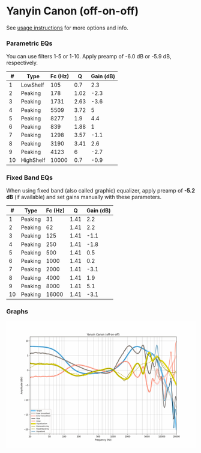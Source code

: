 # Yanyin Canon (off-on-off)
See [usage instructions](https://github.com/jaakkopasanen/AutoEq#usage) for more options and info.

### Parametric EQs
You can use filters 1-5 or 1-10. Apply preamp of -6.0 dB or -5.9 dB, respectively.

|   # | Type      |   Fc (Hz) |    Q |   Gain (dB) |
|-----|-----------|-----------|------|-------------|
|   1 | LowShelf  |       105 | 0.7  |         2.3 |
|   2 | Peaking   |       178 | 1.02 |        -2.3 |
|   3 | Peaking   |      1731 | 2.63 |        -3.6 |
|   4 | Peaking   |      5509 | 3.72 |         5   |
|   5 | Peaking   |      8277 | 1.9  |         4.4 |
|   6 | Peaking   |       839 | 1.88 |         1   |
|   7 | Peaking   |      1298 | 3.57 |        -1.1 |
|   8 | Peaking   |      3190 | 3.41 |         2.6 |
|   9 | Peaking   |      4123 | 6    |        -2.7 |
|  10 | HighShelf |     10000 | 0.7  |        -0.9 |

### Fixed Band EQs
When using fixed band (also called graphic) equalizer, apply preamp of **-5.2 dB** (if available) and set gains manually with these parameters.

|   # | Type    |   Fc (Hz) |    Q |   Gain (dB) |
|-----|---------|-----------|------|-------------|
|   1 | Peaking |        31 | 1.41 |         2.2 |
|   2 | Peaking |        62 | 1.41 |         2.2 |
|   3 | Peaking |       125 | 1.41 |        -1.1 |
|   4 | Peaking |       250 | 1.41 |        -1.8 |
|   5 | Peaking |       500 | 1.41 |         0.5 |
|   6 | Peaking |      1000 | 1.41 |         0.2 |
|   7 | Peaking |      2000 | 1.41 |        -3.1 |
|   8 | Peaking |      4000 | 1.41 |         1.9 |
|   9 | Peaking |      8000 | 1.41 |         5.1 |
|  10 | Peaking |     16000 | 1.41 |        -3.1 |

### Graphs
![](./Yanyin%20Canon%20(off-on-off).png)
